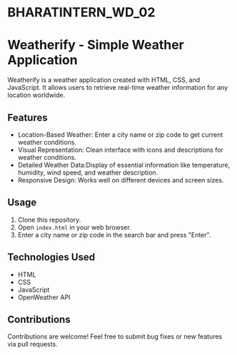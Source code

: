 # BHARATINTERN_WD_02
# Weatherify - Simple Weather Application

Weatherify is a weather application created with HTML, CSS, and JavaScript. It allows users to retrieve real-time weather information for any location worldwide.

## Features

- Location-Based Weather: Enter a city name or zip code to get current weather conditions.
- Visual Representation: Clean interface with icons and descriptions for weather conditions.
- Detailed Weather Data:Display of essential information like temperature, humidity, wind speed, and weather description.
- Responsive Design: Works well on different devices and screen sizes.

## Usage

1. Clone this repository.
2. Open `index.html` in your web browser.
3. Enter a city name or zip code in the search bar and press "Enter".

## Technologies Used

- HTML
- CSS
- JavaScript
- OpenWeather API

## Contributions

Contributions are welcome! Feel free to submit bug fixes or new features via pull requests.


